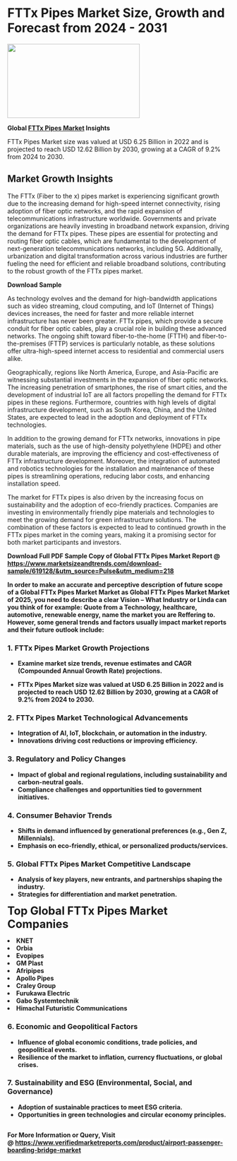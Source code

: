 <H1>FTTx Pipes Market Size, Growth and Forecast from 2024 - 2031</H1><img class="aligncenter size-medium wp-image-584254" src="https://thirdeyenews.in/wp-content/uploads/2024/09/Global-Market-Research-300x168.jpeg" alt="" width="300" height="168" /><p><strong>Global&nbsp;<a href="https://www.marketsizeandtrends.com/download-sample/619128/&amp;utm_source=Pulse&amp;utm_medium=218">FTTx Pipes Market</a> Insights</strong></p><p>FTTx Pipes Market size was valued at USD 6.25 Billion in 2022 and is projected to reach USD 12.62 Billion by 2030, growing at a CAGR of 9.2% from 2024 to 2030.</p><p><h2>Market Growth Insights</h2> <p>The FTTx (Fiber to the x) pipes market is experiencing significant growth due to the increasing demand for high-speed internet connectivity, rising adoption of fiber optic networks, and the rapid expansion of telecommunications infrastructure worldwide. Governments and private organizations are heavily investing in broadband network expansion, driving the demand for FTTx pipes. These pipes are essential for protecting and routing fiber optic cables, which are fundamental to the development of next-generation telecommunications networks, including 5G. Additionally, urbanization and digital transformation across various industries are further fueling the need for efficient and reliable broadband solutions, contributing to the robust growth of the FTTx pipes market.</p> <p><strong>Download Sample</strong></p> <p>As technology evolves and the demand for high-bandwidth applications such as video streaming, cloud computing, and IoT (Internet of Things) devices increases, the need for faster and more reliable internet infrastructure has never been greater. FTTx pipes, which provide a secure conduit for fiber optic cables, play a crucial role in building these advanced networks. The ongoing shift toward fiber-to-the-home (FTTH) and fiber-to-the-premises (FTTP) services is particularly notable, as these solutions offer ultra-high-speed internet access to residential and commercial users alike.</p> <p>Geographically, regions like North America, Europe, and Asia-Pacific are witnessing substantial investments in the expansion of fiber optic networks. The increasing penetration of smartphones, the rise of smart cities, and the development of industrial IoT are all factors propelling the demand for FTTx pipes in these regions. Furthermore, countries with high levels of digital infrastructure development, such as South Korea, China, and the United States, are expected to lead in the adoption and deployment of FTTx technologies.</p> <p>In addition to the growing demand for FTTx networks, innovations in pipe materials, such as the use of high-density polyethylene (HDPE) and other durable materials, are improving the efficiency and cost-effectiveness of FTTx infrastructure development. Moreover, the integration of automated and robotics technologies for the installation and maintenance of these pipes is streamlining operations, reducing labor costs, and enhancing installation speed.</p> <p>The market for FTTx pipes is also driven by the increasing focus on sustainability and the adoption of eco-friendly practices. Companies are investing in environmentally friendly pipe materials and technologies to meet the growing demand for green infrastructure solutions. The combination of these factors is expected to lead to continued growth in the FTTx pipes market in the coming years, making it a promising sector for both market participants and investors.</p> <p><strong></p><p><span class=""><strong>Download Full PDF Sample Copy of Global FTTx Pipes Market Report</strong> @ <a href="https://www.marketsizeandtrends.com/download-sample/619128/&amp;utm_source=Pulse&amp;utm_medium=218" target="_blank">https://www.marketsizeandtrends.com/download-sample/619128/&amp;utm_source=Pulse&amp;utm_medium=218</a></span></p><p>In order to make an accurate and perceptive description of future scope of a Global&nbsp;FTTx Pipes Market Market as Global&nbsp;FTTx Pipes Market Market of 2025, you need to describe a clear Vision &ndash; What Industry or Linda can you think of for example: Quote from a Technology, healthcare, automotive, renewable energy, name the market you are Reffering to. However, some general trends and factors usually impact market reports and their future outlook include:</p><h3>1.&nbsp;<strong>FTTx Pipes Market Growth Projections</strong></h3><ul><li>Examine market size trends, revenue estimates and CAGR (Compounded Annual Growth Rate) projections.</li><li><p>FTTx Pipes Market size was valued at USD 6.25 Billion in 2022 and is projected to reach USD 12.62 Billion by 2030, growing at a CAGR of 9.2% from 2024 to 2030.</p></li></ul><h3>2.&nbsp;<strong>FTTx Pipes Market Technological Advancements</strong></h3><ul><li>Integration of AI, IoT, blockchain, or automation in the industry.</li><li>Innovations driving cost reductions or improving efficiency.</li></ul><h3>3.&nbsp;<strong>Regulatory and Policy Changes</strong></h3><ul><li>Impact of global and regional regulations, including sustainability and carbon-neutral goals.</li><li>Compliance challenges and opportunities tied to government initiatives.</li></ul><h3>4.&nbsp;<strong>Consumer Behavior Trends</strong></h3><ul><li>Shifts in demand influenced by generational preferences (e.g., Gen Z, Millennials).</li><li>Emphasis on eco-friendly, ethical, or personalized products/services.</li></ul><h3>5.&nbsp;<strong>Global FTTx Pipes Market Competitive Landscape</strong></h3><ul><li>Analysis of key players, new entrants, and partnerships shaping the industry.</li><li>Strategies for differentiation and market penetration.</li></ul><p data-pm-slice="1 1 []"><span style="color: inherit; font-family: inherit; font-size: 25px;">Top Global FTTx Pipes Market Companies</span></p><div class="" data-test-id=""><p><li>KNET</li><li> Orbia</li><li> Evopipes</li><li> GM Plast</li><li> Afripipes</li><li> Apollo Pipes</li><li> Craley Group</li><li> Furukawa Electric</li><li> Gabo Systemtechnik</li><li> Himachal Futuristic Communications</li></p></div><h3>6.&nbsp;<strong>Economic and Geopolitical Factors</strong></h3><ul><li>Influence of global economic conditions, trade policies, and geopolitical events.</li><li>Resilience of the market to inflation, currency fluctuations, or global crises.</li></ul><h3>7.&nbsp;<strong>Sustainability and ESG (Environmental, Social, and Governance)</strong></h3><ul><li>Adoption of sustainable practices to meet ESG criteria.</li><li>Opportunities in green technologies and circular economy principles.</li></ul><h2><strong style="font-size: 14px;">For More Information or Query, Visit @&nbsp;</strong><a style="background-color: #ffffff; font-size: 14px;" href="https://www.marketsizeandtrends.com/report/fttx-pipes-market/" target="_blank">https://www.verifiedmarketreports.com/product/airport-passenger-boarding-bridge-market</a></h2>
